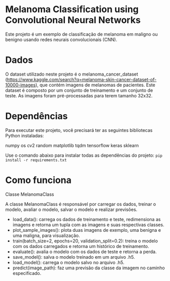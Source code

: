 # Melanoma Classification using Convolutional Neural Networks

Este projeto é um exemplo de classificação de melanoma em maligno ou benigno usando redes neurais convolucionais (CNN).

# Dados

O dataset utilizado neste projeto é o melanoma_cancer_dataset (https://www.kaggle.com/search?q=melanoma-skin-cancer-dataset-of-10000-images), que contém imagens de melanomas de pacientes. Este dataset é composto por um conjunto de treinamento e um conjunto de teste. As imagens foram pré-processadas para terem tamanho 32x32.

# Dependências

Para executar este projeto, você precisará ter as seguintes bibliotecas Python instaladas:

numpy
os
cv2
random
matplotlib
tqdm
tensorflow
keras
sklearn

Use o comando abaixo para instalar todas as dependências do projeto:
`pip install -r requirements.txt`

# Como funciona
Classe MelanomaClass

A classe MelanomaClass é responsável por carregar os dados, treinar o modelo, avaliar o modelo, salvar o modelo e realizar previsões.

* load_data(): carrega os dados de treinamento e teste, redimensiona as imagens e retorna um tupla com as imagens e suas respectivas classes.
* plot_sample_images(): plota duas imagens de exemplo, uma benigna e uma maligna, para visualização.
* train(batch_size=2, epochs=20, validation_split=0.2): treina o modelo com os dados carregados e retorna um histórico de treinamento.
* evaluate(): avalia o modelo com os dados de teste e retorna a perda.
* save_model(): salva o modelo treinado em um arquivo .h5.
* load_model(): carrega o modelo salvo no arquivo .h5.
* predict(image_path): faz uma previsão da classe da imagem no caminho especificado.
